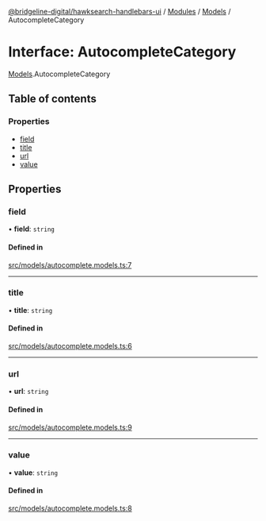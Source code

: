 [@bridgeline-digital/hawksearch-handlebars-ui](../README.md) / [Modules](../modules.md) / [Models](../modules/Models.md) / AutocompleteCategory

# Interface: AutocompleteCategory

[Models](../modules/Models.md).AutocompleteCategory

## Table of contents

### Properties

- [field](Models.AutocompleteCategory.md#field)
- [title](Models.AutocompleteCategory.md#title)
- [url](Models.AutocompleteCategory.md#url)
- [value](Models.AutocompleteCategory.md#value)

## Properties

### field

• **field**: `string`

#### Defined in

[src/models/autocomplete.models.ts:7](https://bitbucket.org/bridgelinedigital/frontend-handlebars-ui/src/db3ebfe/src/models/autocomplete.models.ts#lines-7)

___

### title

• **title**: `string`

#### Defined in

[src/models/autocomplete.models.ts:6](https://bitbucket.org/bridgelinedigital/frontend-handlebars-ui/src/db3ebfe/src/models/autocomplete.models.ts#lines-6)

___

### url

• **url**: `string`

#### Defined in

[src/models/autocomplete.models.ts:9](https://bitbucket.org/bridgelinedigital/frontend-handlebars-ui/src/db3ebfe/src/models/autocomplete.models.ts#lines-9)

___

### value

• **value**: `string`

#### Defined in

[src/models/autocomplete.models.ts:8](https://bitbucket.org/bridgelinedigital/frontend-handlebars-ui/src/db3ebfe/src/models/autocomplete.models.ts#lines-8)
